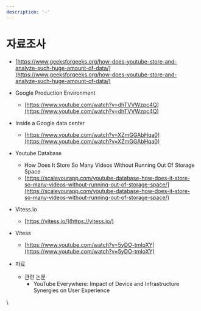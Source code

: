```yaml
---
description: '-'
---
```


# 자료조사

* [https://www.geeksforgeeks.org/how-does-youtube-store-and-analyze-such-huge-amount-of-data/](https://www.geeksforgeeks.org/how-does-youtube-store-and-analyze-such-huge-amount-of-data/)



* Google Production Environment
  * [https://www.youtube.com/watch?v=dhTVVWzpc4Q](https://www.youtube.com/watch?v=dhTVVWzpc4Q)



* Inside a Google data center
  * [https://www.youtube.com/watch?v=XZmGGAbHqa0](https://www.youtube.com/watch?v=XZmGGAbHqa0)



* Youtube Database&#x20;
  * How Does It Store So Many Videos Without Running Out Of Storage Space
  * [https://scaleyourapp.com/youtube-database-how-does-it-store-so-many-videos-without-running-out-of-storage-space/](https://scaleyourapp.com/youtube-database-how-does-it-store-so-many-videos-without-running-out-of-storage-space/)



* Vitess.io
  * [https://vitess.io/](https://vitess.io/)



* Vitess
  * [https://www.youtube.com/watch?v=5yDO-tmIoXY](https://www.youtube.com/watch?v=5yDO-tmIoXY)



* 자료
  * 관련 논문
    * YouTube Everywhere: Impact of Device and Infrastructure Synergies on User Experience



\


